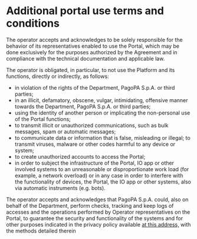 # Additional portal use terms and conditions

The operator accepts and acknowledges to be solely responsible for the behavior of its representatives enabled to use the Portal, which may be done exclusively for the purposes authorized by the Agreement and in compliance with the technical documentation and applicable law. 

The operator is obligated, in particular, to not use the Platform and its functions, directly or indirectly, as follows:

* in violation of the rights of the Department, PagoPA S.p.A. or third parties; 
* in an illicit, defamatory, obscene, vulgar, intimidating, offensive manner towards the Department, PagoPA S.p.A. or third parties; 
* using the identity of another person or implicating the non-personal use of the Portal functions; 
* to transmit illicit or unauthorized communications, such as bulk messages, spam or automatic messages; 
* to communicate data or information that is false, misleading or illegal; to transmit viruses, malware or other codes harmful to any device or system; 
* to create unauthorized accounts to access the Portal; 
* in order to subject the infrastructure of the Portal, IO app or other involved systems to an unreasonable or disproportionate work load (for example, a network overload) or in any case in order to interfere with the functionality of devices, the Portal, the IO app or other systems, also via automatic instruments (e.g. bots). 

The operator accepts and acknowledges that PagoPA S.p.A. could, also on behalf of the Department, perform checks, tracking and keep logs of accesses and the operations performed by Operator representatives on the Portal, to guarantee the security and functionality of the systems and for other purposes indicated in the privacy policy available [at this address,](https://io.italia.it/carta-giovani-nazionale/informativa-operatori) with the methods detailed therein